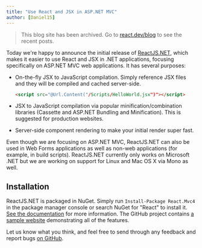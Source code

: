 ```yaml
---
title: "Use React and JSX in ASP.NET MVC"
author: [Daniel15]
---
```


<div class="scary">

> This blog site has been archived. Go to [react.dev/blog](https://es.react.dev/blog) to see the recent posts.

</div>

Today we're happy to announce the initial release of
[ReactJS.NET](http://reactjs.net/), which makes it easier to use React and JSX
in .NET applications, focusing specifically on ASP.NET MVC web applications.
It has several purposes:

 - On-the-fly JSX to JavaScript compilation. Simply reference JSX files and they
   will be compiled and cached server-side.

   ```html
   <script src="@Url.Content("/Scripts/HelloWorld.jsx")"></script>
   ```
 - JSX to JavaScript compilation via popular minification/combination libraries
   (Cassette and ASP.NET Bundling and Minification). This is suggested for
   production websites.
 - Server-side component rendering to make your initial render super fast.

Even though we are focusing on ASP.NET MVC, ReactJS.NET can also be used in
Web Forms applications as well as non-web applications (for example, in build
scripts). ReactJS.NET currently only works on Microsoft .NET but we are working
on support for Linux and Mac OS X via Mono as well.

Installation
------------
ReactJS.NET is packaged in NuGet. Simply run `Install-Package React.Mvc4` in the
package manager console or search NuGet for "React" to install it.
[See the documentation](http://reactjs.net/docs) for more information. The
GitHub project contains
[a sample website](https://github.com/reactjs/React.NET/tree/master/src/React.Sample.Mvc4)
demonstrating all of the features.

Let us know what you think, and feel free to send through any feedback and
report bugs [on GitHub](https://github.com/reactjs/React.NET).
